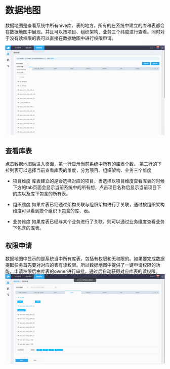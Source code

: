 # 数据地图
数据地图是查看系统中所有hive库、表的地方。所有的在系统中建立的库和表都会在数据地图中展现。并且可以按项目、组织架构、业务三个纬度进行查看。同时对于没有读权限的表可以直接在数据地图中进行权限申请。

![](/数据资产/数据提取/image/数据地图.png)

## 查看库表
点击数据地图后进入页面，第一行显示当前系统中所有的库表个数。
第二行的下拉列表可以选择当前查看库表的维度，分为项目、组织架构、业务三个维度

* 项目维度 库表建立的是会选择对应的项目，当选择以项目维度查看库表的时候下方的tab页面会显示当前系统中的所有想，点击项目名称后显示当前项目下的库以及库下包含的所有表。

* 组织维度 如果库表已经通过架构关联与组织架构进行了关联，通过按组织架构维度可以看到摸个组织下包含的库、表。

* 业务维度 如果库表已经与某个业务进行了关联，则可以通过业务维度查看业务下包含的库表。


## 权限申请
数据地图中显示的是系统当中所有库表，包括有权限和无权限的。如果要完成数据提取任务首先要对对应的表有读权限。所以数据地图中提供了一键申请权限的功能，申请权限后由库表的owner进行审批，通过后自动获得对应库表的读权限。
![](/数据资产/数据提取/image/申请权限.png)
